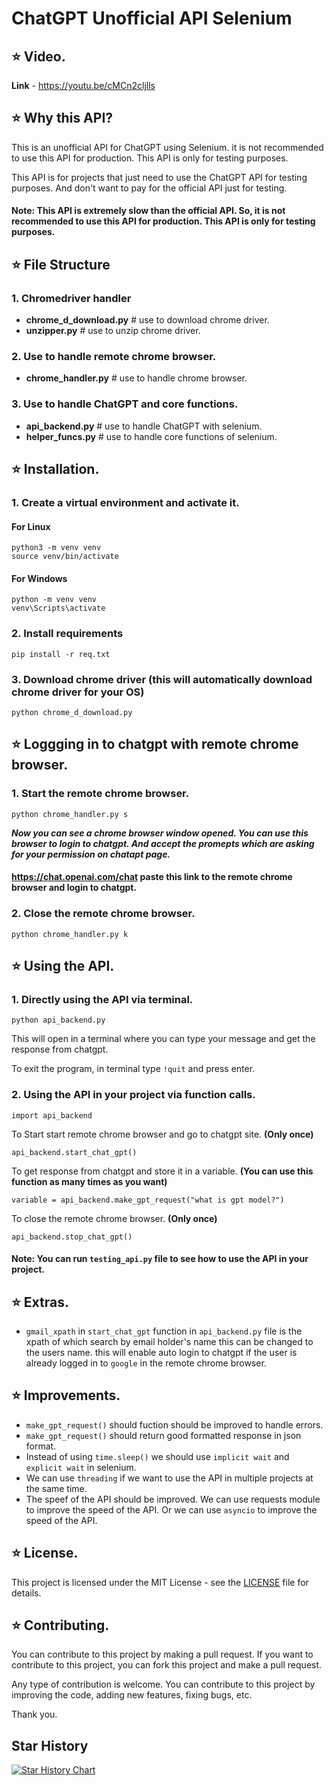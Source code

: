 # ChatGPT Unofficial API Selenium

## ⭐ Video.

**Link** - https://youtu.be/cMCn2cljlls

## ⭐ Why this API?

This is an unofficial API for ChatGPT using Selenium. it is not recommended to use this API for production. This API is only for testing purposes.

This API is for projects that just need to use the ChatGPT API for testing purposes. And don't want to pay for the official API just for testing.

#### **Note**: This API is extremely slow than the official API. So, it is not recommended to use this API for production. This API is only for testing purposes.

## ⭐ File Structure


### 1. Chromedriver handler
* **chrome_d_download.py** # use to download chrome driver.
* **unzipper.py** # use to unzip chrome driver.

### 2. Use to handle remote chrome browser.
* **chrome_handler.py** # use to handle chrome browser.

### 3. Use to handle ChatGPT and core functions.
* **api_backend.py** # use to handle ChatGPT with selenium.
* **helper_funcs.py** # use to handle core functions of selenium.

## ⭐ Installation.

### 1. Create a virtual environment and activate it.
#### For Linux
```
python3 -m venv venv
source venv/bin/activate
```
#### For Windows
```
python -m venv venv
venv\Scripts\activate
```

### 2. Install requirements
```
pip install -r req.txt
```

### 3. Download chrome driver (this will automatically download chrome driver for your OS)
```
python chrome_d_download.py
```

## ⭐ Loggging in to chatgpt with remote chrome browser.

### 1. Start the remote chrome browser.
```
python chrome_handler.py s
```

***Now you can see a chrome browser window opened. You can use this browser to login to chatgpt. And accept the promepts which are asking for your permission on chatapt page.***

#### https://chat.openai.com/chat paste this link to the remote chrome browser and login to chatgpt.

### 2. Close the remote chrome browser.
```
python chrome_handler.py k
```

## ⭐ Using the API.

### 1. Directly using the API via terminal.
```
python api_backend.py
```
This will open in a terminal where you can type your message and get the response from chatgpt.

To exit the program, in terminal type `!quit` and press enter.

### 2. Using the API in your project via function calls.
```
import api_backend
```

To Start start remote chrome browser and go to chatgpt site. **(Only once)**
```
api_backend.start_chat_gpt()
```

To get response from chatgpt and store it in a variable. **(You can use this function as many times as you want)**
```
variable = api_backend.make_gpt_request("what is gpt model?")
```

To close the remote chrome browser. **(Only once)**
```
api_backend.stop_chat_gpt()
```
#### **Note**: You can run `testing_api.py` file to see how to use the API in your project.

## ⭐ Extras.

* `gmail_xpath` in `start_chat_gpt` function in `api_backend.py` file is the xpath of which search by email holder's name this can be changed to the users name. this will enable auto login to chatgpt if the user is already logged in to `google` in the remote chrome browser.

## ⭐ Improvements.

* `make_gpt_request()` should fuction should be improved to handle errors.
* `make_gpt_request()` should return good formatted response in json format.
* Instead of using `time.sleep()` we should use `implicit wait` and `explicit wait` in selenium.
* We can use `threading` if we want to use the API in multiple projects at the same time.
* The speef of the API should be improved. We can use requests module to improve the speed of the API. Or we can use `asyncio` to improve the speed of the API.

## ⭐ License.

This project is licensed under the MIT License - see the [LICENSE](LICENSE) file for details.

## ⭐ Contributing.

You can contribute to this project by making a pull request. If you want to contribute to this project, you can fork this project and make a pull request.

Any type of contribution is welcome. You can contribute to this project by improving the code, adding new features, fixing bugs, etc.

Thank you.

## Star History

<a href="https://star-history.com/#Priyanshu-hawk/ChatGPT-unofficial-api-selenium&Date">
 <picture>
   <source media="(prefers-color-scheme: dark)" srcset="https://api.star-history.com/svg?repos=Priyanshu-hawk/ChatGPT-unofficial-api-selenium&type=Date&theme=dark" />
   <source media="(prefers-color-scheme: light)" srcset="https://api.star-history.com/svg?repos=Priyanshu-hawk/ChatGPT-unofficial-api-selenium&type=Date" />
   <img alt="Star History Chart" src="https://api.star-history.com/svg?repos=Priyanshu-hawk/ChatGPT-unofficial-api-selenium&type=Date" />
 </picture>
</a>
